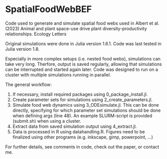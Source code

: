 # SpatialFoodWebBEF
Code used to generate and simulate spatial food webs used in Albert et al. (2023) Animal and plant space-use drive plant diversity-productivity relationships. Ecology Letters

Original simulations were done in Julia version 1.6.1. Code was last tested in Julia version 1.8. 

Especially in more complex setups (i.e. nested food webs), simulations can take very long. Therfore, output is saved regularly, allowing that simulations can be interrupted and started again later. Code was designed to run on a cluster with multiple simulations running in parallel.

The general workflow:
1) If necessary, install required packages using 0_package_install.jl.
2) Create parameter sets for simulations using 2_create_parameters.jl.
3) Simulate food web dynamics using 3_ODEsimulate.jl. This can be done directly, specifying for which parameter set simulations should be done when defining args (line 48). An example SLURM-script is provided (submit.sh) when using a cluster.
4) Extract data from saved simulation output using 4_extract.jl.
5) Data is processed in R using datahandling.R. Figures need to be finalized using other programs (e.g. inkscape, gimp, powerpoint, ...)

For further details, see comments in code, check out the paper, or contact me. 
